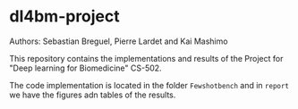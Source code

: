﻿# dl4bm-project
Authors: Sebastian Breguel, Pierre Lardet and Kai Mashimo

This repository contains the implementations and results of the Project for "Deep learning for Biomedicine" CS-502.

The code implementation is located in the folder `Fewshotbench` and in `report` we have the figures adn tables of the results.

